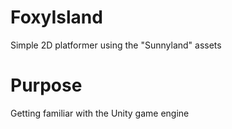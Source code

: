 # FoxyIsland
 Simple 2D platformer using the "Sunnyland" assets

# Purpose
 Getting familiar with the Unity game engine
 